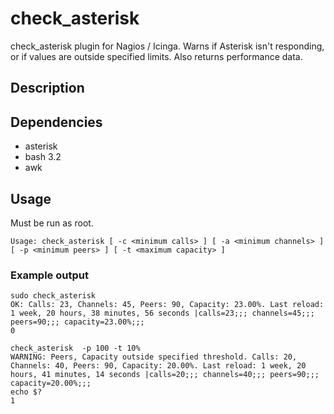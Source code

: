 # check_asterisk
check_asterisk plugin for Nagios / Icinga. Warns if Asterisk isn't responding, or if values are outside specified limits. Also returns performance data.

## Description   

## Dependencies
* asterisk
* bash 3.2
* awk

## Usage

Must be run as root.

```
Usage: check_asterisk [ -c <minimum calls> ] [ -a <minimum channels> ] [ -p <minimum peers> ] [ -t <maximum capacity> ]
```

### Example output
```
sudo check_asterisk
OK: Calls: 23, Channels: 45, Peers: 90, Capacity: 23.00%. Last reload: 1 week, 20 hours, 38 minutes, 56 seconds |calls=23;;; channels=45;;; peers=90;;; capacity=23.00%;;; 
0
```

```
check_asterisk  -p 100 -t 10%
WARNING: Peers, Capacity outside specified threshold. Calls: 20, Channels: 40, Peers: 90, Capacity: 20.00%. Last reload: 1 week, 20 hours, 41 minutes, 14 seconds |calls=20;;; channels=40;;; peers=90;;; capacity=20.00%;;;
echo $?
1
```
